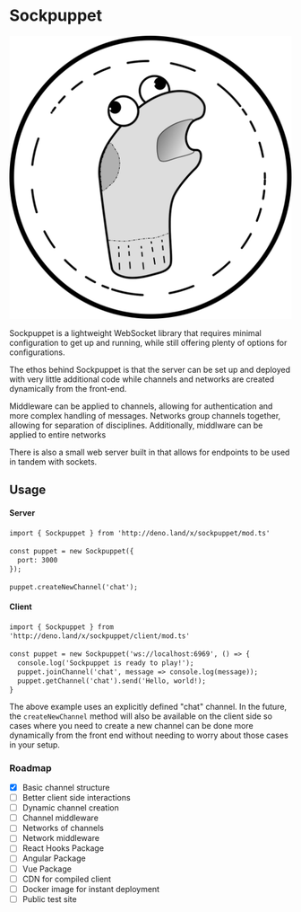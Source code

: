 # Sockpuppet

![img](https://github.com/BigBearBigBrain/sockpuppet.ts/raw/main/sockpuppet-logo.svg)

Sockpuppet is a lightweight WebSocket library that requires minimal configuration to get up and running, while still offering plenty of options for configurations.

The ethos behind Sockpuppet is that the server can be set up and deployed with very little additional code while channels and networks are created dynamically from the front-end.

Middleware can be applied to channels, allowing for authentication and more complex handling of messages. Networks group channels together, allowing for separation of disciplines. Additionally, middlware can be applied to entire networks

There is also a small web server built in that allows for endpoints to be used in tandem with sockets.

## Usage

#### Server
```
import { Sockpuppet } from 'http://deno.land/x/sockpuppet/mod.ts'

const puppet = new Sockpuppet({
  port: 3000
});

puppet.createNewChannel('chat');
```

#### Client
```
import { Sockpuppet } from 'http://deno.land/x/sockpuppet/client/mod.ts'

const puppet = new Sockpuppet('ws://localhost:6969', () => {
  console.log('Sockpuppet is ready to play!');
  puppet.joinChannel('chat', message => console.log(message));
  puppet.getChannel('chat').send('Hello, world!);
}
```

The above example uses an explicitly defined "chat" channel. In the future, the `createNewChannel` method will also be available on the client side so cases where you need to create a new channel can be done more dynamically from the front end without needing to worry about those cases in your setup.

### Roadmap
- [x] Basic channel structure
- [ ] Better client side interactions
- [ ] Dynamic channel creation
- [ ] Channel middleware
- [ ] Networks of channels
- [ ] Network middleware
- [ ] React Hooks Package
- [ ] Angular Package
- [ ] Vue Package
- [ ] CDN for compiled client
- [ ] Docker image for instant deployment
- [ ] Public test site
